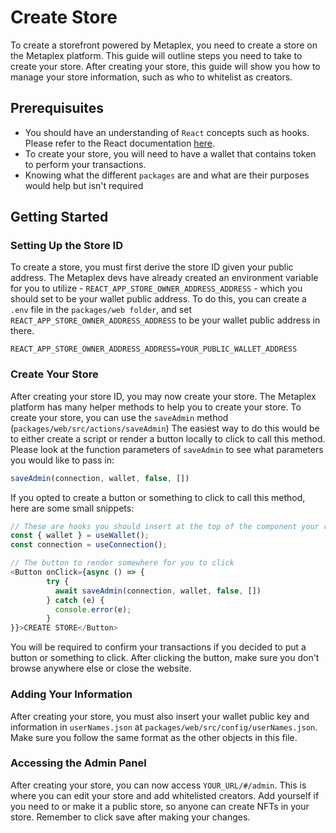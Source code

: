 # Create Store

To create a storefront powered by Metaplex, you need to create a store on the Metaplex platform. This guide will outline
steps you need to take to create your store. After creating your store, this guide will show you how to manage your
store information, such as who to whitelist as creators.

## Prerequisuites
* You should have an understanding of `React` concepts such as hooks. Please refer to the React documentation
  [here](https://reactjs.org/docs/getting-started.html).
* To create your store, you will need to have a wallet that contains token to perform your transactions.
* Knowing what the different `packages` are and what are their purposes would help but isn't required

## Getting Started

### Setting Up the Store ID

To create a store, you must first derive the store ID given your public address. The Metaplex devs have already created
an environment variable for you to utilize - `REACT_APP_STORE_OWNER_ADDRESS_ADDRESS` - which you should set to be your
wallet public address. To do this, you can create a `.env` file in the `packages/web folder`, and set
`REACT_APP_STORE_OWNER_ADDRESS_ADDRESS` to be your wallet public address in there.

```
REACT_APP_STORE_OWNER_ADDRESS_ADDRESS=YOUR_PUBLIC_WALLET_ADDRESS
```

### Create Your Store

After creating your store ID, you may now create your store. The Metaplex platform has many helper methods to help you
to create your store. To create your store, you can use the `saveAdmin` method (`packages/web/src/actions/saveAdmin`)
The easiest way to do this would be to either create a script or render a button locally to click to call this method.
Please look at the function parameters of `saveAdmin` to see what parameters you would like to pass in:

```js
saveAdmin(connection, wallet, false, [])
```

If you opted to create a button or something to click to call this method, here are some small snippets:

```js
// These are hooks you should insert at the top of the component your rendering your button in
const { wallet } = useWallet();
const connection = useConnection();
```

```js
// The button to render somewhere for you to click
<Button onClick={async () => {
        try {
          await saveAdmin(connection, wallet, false, [])
        } catch (e) {
          console.error(e);
        }
}}>CREATE STORE</Button>
```

You will be required to confirm your transactions if you decided to put a button or something to click. After clicking
the button, make sure you don't browse anywhere else or close the website.

### Adding Your Information

After creating your store, you must also insert your wallet public key and information in `userNames.json` at
`packages/web/src/config/userNames.json`. Make sure you follow the same format as the other objects in this file.

### Accessing the Admin Panel

After creating your store, you can now access `YOUR_URL/#/admin`. This is where you can edit your store and add
whitelisted creators. Add yourself if you need to or make it a public store, so anyone can create NFTs in your store.
Remember to click save after making your changes.
